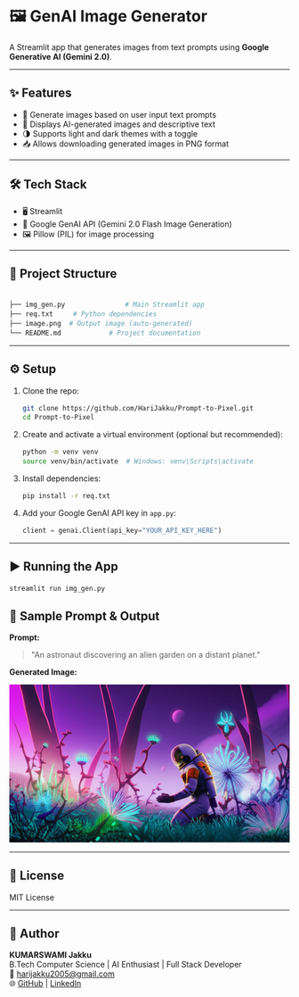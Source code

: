 # 🖼️ GenAI Image Generator

A Streamlit app that generates images from text prompts using **Google Generative AI (Gemini 2.0)**.

---

## ✨ Features

- 🎨 Generate images based on user input text prompts  
- 💬 Displays AI-generated images and descriptive text  
- 🌗 Supports light and dark themes with a toggle  
- 📥 Allows downloading generated images in PNG format

---

## 🛠️ Tech Stack

- 🖥️ Streamlit  
- 🤖 Google GenAI API (Gemini 2.0 Flash Image Generation)  
- 🖼️ Pillow (PIL) for image processing

---
## 📂 Project Structure

```bash

├── img_gen.py               # Main Streamlit app
├── req.txt     # Python dependencies
├── image.png  # Output image (auto-generated)
└── README.md            # Project documentation
```
---

## ⚙️ Setup

1. Clone the repo:
    ```bash
    git clone https://github.com/HariJakku/Prompt-to-Pixel.git
    cd Prompt-to-Pixel
    ```

2. Create and activate a virtual environment (optional but recommended):
    ```bash
    python -m venv venv
    source venv/bin/activate  # Windows: venv\Scripts\activate
    ```

3. Install dependencies:
    ```bash
    pip install -r req.txt
    ```

4. Add your Google GenAI API key in `app.py`:
    ```python
    client = genai.Client(api_key="YOUR_API_KEY_HERE")
    ```

---

## ▶️ Running the App

```bash
streamlit run img_gen.py
```

## 📝 Sample Prompt & Output

**Prompt:**  
> "An astronaut discovering an alien garden on a distant planet."

**Generated Image:**  

![Sample Generated Image](gemini-native-image.png)

---

## 📄 License

MIT License

---

## 👤 Author

**KUMARSWAMI Jakku**  
B.Tech Computer Science | AI Enthusiast | Full Stack Developer  
📧 harijakku2005@gmail.com  
🌐 [GitHub](https://github.com/HariJakku) | [LinkedIn](https://linkedin.com/in/hari-jakku-189921278/)


